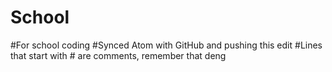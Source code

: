 # School
#For school coding
#Synced Atom with GitHub and pushing this edit
#Lines that start with # are comments, remember that deng
